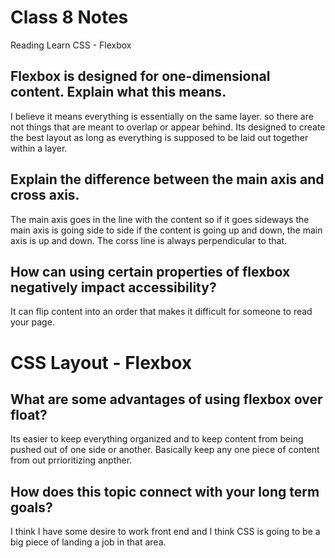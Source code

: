# Class 8 Notes

Reading
Learn CSS - Flexbox

## Flexbox is designed for one-dimensional content. Explain what this means.

I believe it means everything is essentially on the same layer. so there are not things that are meant to overlap or appear behind. Its designed to create the best layout as long as everything is supposed to be laid out together within a layer.

## Explain the difference between the main axis and cross axis.

The main axis goes in the line with the content so if it goes sideways the main axis is going side to side if the content is going up and down, the main axis is up and down. The corss line is always perpendicular to that.

## How can using certain properties of flexbox negatively impact accessibility?

It can flip content into an order that makes it difficult for someone to read your page.

# CSS Layout - Flexbox


## What are some advantages of using flexbox over float?

Its easier to keep everything organized and to keep content from being pushed out of one side or another. Basically keep any one piece of content from out prrioritizing anpther.

## How does this topic connect with your long term goals?

I think I have some desire to work front end and I think CSS is going to be a big piece of landing a job in that area.

